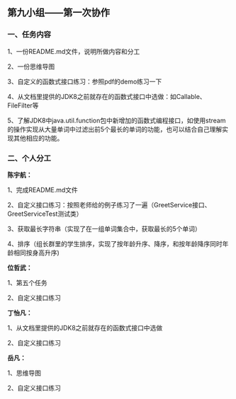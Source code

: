 ## 第九小组——第一次协作

### 一、任务内容

1、一份README.md文件，说明所做内容和分工

2、一份思维导图

3、自定义的函数式接口练习：参照pdf的demo练习一下

4、从文档里提供的JDK8之前就存在的函数式接口中选做：如Callable、FileFilter等

5、了解JDK8中java.util.function包中新增加的函数式编程接口，如使用stream的操作实现从大量单词中过滤出前5个最长的单词的功能，也可以结合自己理解实现其他相应的功能。

### 二、个人分工

**陈宇航：**

1、完成README.md文件

2、自定义接口练习：按照老师给的例子练习了一遍（GreetService接口、GreetServiceTest测试类）

3、获取最长字符串（实现了在一组单词集合中，获取最长的5个单词）

4、排序（组长群里的学生排序，实现了按年龄升序、降序，和按年龄降序同时年龄相同按身高升序)

**位哲武：**

1、第五个任务

2、自定义接口练习

**丁怡凡：**

1、从文档里提供的JDK8之前就存在的函数式接口中选做

2、自定义接口练习

**岳凡：**

1、思维导图

2、自定义接口练习



